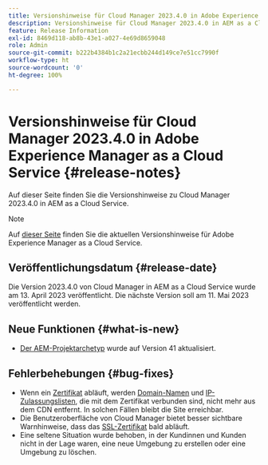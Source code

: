 ```yaml
---
title: Versionshinweise für Cloud Manager 2023.4.0 in Adobe Experience Manager as a Cloud Service
description: Versionshinweise für Cloud Manager 2023.4.0 in AEM as a Cloud Service.
feature: Release Information
exl-id: 8469d118-ab8b-43e1-a027-4e69d8659048
role: Admin
source-git-commit: b222b4384b1c2a21ecbb244d149ce7e51cc7990f
workflow-type: ht
source-wordcount: '0'
ht-degree: 100%

---
```


# Versionshinweise für Cloud Manager 2023.4.0 in Adobe Experience Manager as a Cloud Service {#release-notes}

Auf dieser Seite finden Sie die Versionshinweise zu Cloud Manager 2023.4.0 in AEM as a Cloud Service.

>[!NOTE]
>
>Auf [dieser Seite](/help/release-notes/release-notes-cloud/release-notes-current.md) finden Sie die aktuellen Versionshinweise für Adobe Experience Manager as a Cloud Service.

## Veröffentlichungsdatum {#release-date}

Die Version 2023.4.0 von Cloud Manager in AEM as a Cloud Service wurde am 13. April 2023 veröffentlicht. Die nächste Version soll am 11. Mai 2023 veröffentlicht werden.

## Neue Funktionen {#what-is-new}

* [Der AEM-Projektarchetyp](https://experienceleague.adobe.com/docs/experience-manager-core-components/using/developing/archetype/overview.html?lang=de) wurde auf Version 41 aktualisiert.

## Fehlerbehebungen {#bug-fixes}

* Wenn ein [Zertifikat](/help/implementing/cloud-manager/managing-ssl-certifications/introduction-to-ssl-certificates.md) abläuft, werden [Domain-Namen](/help/implementing/cloud-manager/custom-domain-names/introduction.md) und [IP-Zulassungslisten](/help/implementing/cloud-manager/ip-allow-lists/introduction.md), die mit dem Zertifikat verbunden sind, nicht mehr aus dem CDN entfernt. In solchen Fällen bleibt die Site erreichbar.
* Die Benutzeroberfläche von Cloud Manager bietet besser sichtbare Warnhinweise, dass das [SSL-Zertifikat](/help/implementing/cloud-manager/managing-ssl-certifications/introduction-to-ssl-certificates.md) bald abläuft.
* Eine seltene Situation wurde behoben, in der Kundinnen und Kunden nicht in der Lage waren, eine neue Umgebung zu erstellen oder eine Umgebung zu löschen.
